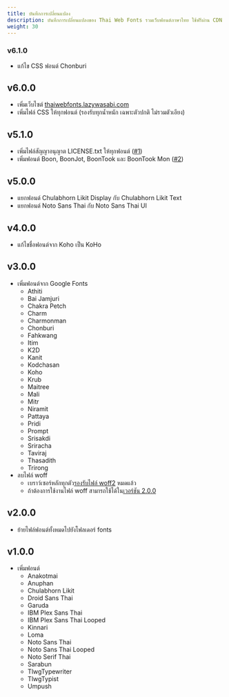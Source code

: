 ```yaml
---
title: บันทึกการเปลี่ยนแปลง
description: บันทึกการเปลี่ยนแปลงของ Thai Web Fonts รวมเว็บฟอนต์ภาษาไทย ใช้ฟรีผ่าน CDN | CDN ฟอนต์ไทย ใช้ฟรี
weight: 30
---
```


### v6.1.0

- แก้ไข CSS ฟอนต์ Chonburi

## v6.0.0

- เพิ่มเว็บไซต์ [thaiwebfonts.lazywasabi.com](https://thaiwebfonts.lazywasabi.com)
- เพิ่มไฟล์ CSS ให้ทุกฟอนต์ (รองรับทุกน้ำหนัก เฉพาะตัวปกติ ไม่รวมตัวเอียง)

## v5.1.0

- เพิ่มไฟล์สัญญาอนุญาต LICENSE.txt ให้ทุกฟอนต์ ([#1](https://github.com/lazywasabi/thai-web-fonts/pull/1))
- เพิ่มฟอนต์ Boon, BoonJot, BoonTook และ BoonTook Mon ([#2](https://github.com/lazywasabi/thai-web-fonts/pull/2))

## v5.0.0

- แยกฟอนต์ Chulabhorn Likit Display กับ Chulabhorn Likit Text
- แยกฟอนต์ Noto Sans Thai กับ Noto Sans Thai UI

## v4.0.0

- แก้ไขชื่อฟอนต์จาก Koho เป็น KoHo

## v3.0.0

- เพิ่มฟอนต์จาก Google Fonts
  - Athiti
  - Bai Jamjuri
  - Chakra Petch
  - Charm
  - Charmonman
  - Chonburi
  - Fahkwang
  - Itim
  - K2D
  - Kanit
  - Kodchasan
  - Koho
  - Krub
  - Maitree
  - Mali
  - Mitr
  - Niramit
  - Pattaya
  - Pridi
  - Prompt
  - Srisakdi
  - Sriracha
  - Taviraj
  - Thasadith
  - Trirong
- ลบไฟล์ woff
  - เบราว์เซอร์หลักทุกตัว[รองรับไฟล์ woff2](https://caniuse.com/woff2) หมดแล้ว
  - ถ้าต้องการใช้งานไฟล์ woff สามารถใช้ได้ใน[เวอร์ชัน 2.0.0](https://github.com/lazywasabi/thai-web-fonts/tree/v2.0.0)

## v2.0.0

- ย้ายไฟล์ฟอนต์ทั้งหมดไปยังโฟลเดอร์ fonts

## v1.0.0

- เพิ่มฟอนต์
  - Anakotmai
  - Anuphan
  - Chulabhorn Likit
  - Droid Sans Thai
  - Garuda
  - IBM Plex Sans Thai
  - IBM Plex Sans Thai Looped
  - Kinnari
  - Loma
  - Noto Sans Thai
  - Noto Sans Thai Looped
  - Noto Serif Thai
  - Sarabun
  - TlwgTypewriter
  - TlwgTypist
  - Umpush

